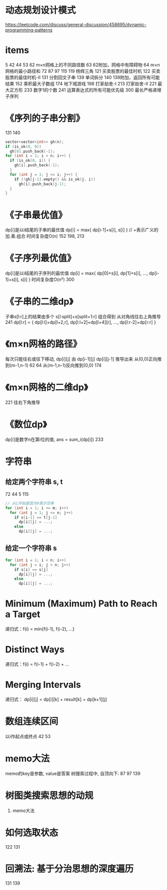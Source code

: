 # 动态规划设计模式
https://leetcode.com/discuss/general-discussion/458695/dynamic-programming-patterns


# items
5
42
44
53
62      m×n网格上的不同路径数
63      62附加，网格中有障碍物
64      m×n网格的最小路径和
72
87
97
115
119     杨辉三角
121     买卖股票的最佳时机
122     买卖股票的最佳时机-II
131     分割回文子串
139     单词拆分
140     139附加，返回所有可能结果
152     乘积最大子数组
174     地下城游戏
198     打家劫舍-I
213     打家劫舍-II
221     最大正方形
233     数字1的个数
241     运算表达式的所有可能优先级
300     最长严格递增子序列


# 《序列的子串分割》
131  140
~~~c++
vector<vector<int>> gh(n);
if (is_ok(0, 0))
  gh[0].push_back(-1);
for (int i = 1; i < n; i++) {
  if (is_ok(0, i)) {
    gh[i].push_back(-1);
  }
  for (int j = 1; j <= i; j++) {
    if (!gh[j-1].empty() && is_ok(j, i))
      gh[i].push_back(j-1);
  }
}
~~~


# 《子串最优值》
dp[i]是以i结尾的子串的最优值
dp[i] = max{ dp[i-1]+s[i], s[i] }  // +表示广义的加.乘.组合
时间复杂度O(n)
152
198, 213


# 《子序列最优值》
dp[i]是以i结尾的子序列的最优值
dp[i] = max{ dp[0]+s[i], dp[1]+s[i], ..., dp[i-1]+s[i], s[i] }
时间复杂度O(n²)
300


# 《子串的二维dp》
子串s[l:r]上的结果由多个 s[l:split]+s[split+1:r] 组合得到
从对角线往右上角推导
241  dp[l:r] = { dp[l:l]+dp[l+2,r], dp[l:l+2]+dp[l+4][r], ..., dp[l:r-2]+dp[r:r] }


# 《m×n网格的路径》
每次只能往右或往下移动, dp[i][j] 由 dp[i-1][j] dp[i][j-1] 推导出来
从(0,0)正向推到(m-1,n-1)  62  64
从(m-1,n-1)反向推到(0,0)  174


# 《m×n网格的二维dp》
221  往右下角推导


# 《数位dp》
dp[i]是数字n在第i位的值, ans = sum_i(dp[i])
233


# 字符串
## 给定两个字符串 s, t
72  44  5  115
~~~c++
// 从1开始是因为0表示空串
for (int i = 1; i <= m; i++)
  for (int j = 1; j <= n; j++)
    if s[i-1] == t[j-1]
      dp[i][j] = ...;
    else
      dp[i][j] = ...;
~~~
## 给定一个字符串 s
~~~c++
for (int i = 1; i < n; i++)
  for (int j = i; j < n; j++)
    if s[i] == s[j]
      dp[i][j] = ...;
    else
      dp[i][j] = ...;
~~~


# Minimum (Maximum) Path to Reach a Target
递归式：f(i) = min{f(i-1), f(i-2), ...}


# Distinct Ways
递归式：f(i) = f(i-1) + f(i-2) + ...


# Merging Intervals
递归式： dp[i][j] = dp[i][k] + result[k] + dp[k+1][j]


# 数组连续区间
以i作起点或终点
42  53


# memo大法
memo的key是参数, value是答案
树搜索过程中, 自顶向下: 87 97
139


# 树图类搜索思想的动规
1. memo大法


# 如何选取状态
122  131


# 回溯法: 基于分治思想的深度遍历
131  139